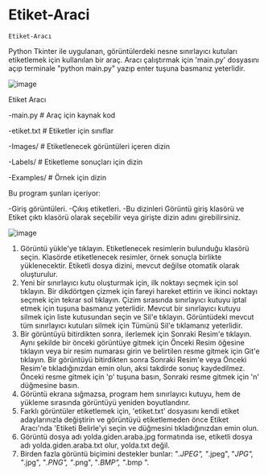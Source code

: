 # Etiket-Araci
	Etiket-Aracı

Python Tkinter ile uygulanan, görüntülerdeki nesne sınırlayıcı kutuları etiketlemek için kullanılan bir araç.
Aracı çalıştırmak için 'main.py' dosyasını açıp terminale "python main.py" yazıp enter tuşuna basmanız yeterlidir.

![image](https://user-images.githubusercontent.com/32781351/125852346-00935def-8b46-4384-8d6a-f51e1d79a0f2.png)


Etiket Aracı

-main.py # Araç için kaynak kod

-etiket.txt # Etiketler için sınıflar

-Images/ # Etiketlenecek görüntüleri içeren dizin

-Labels/ # Etiketleme sonuçları için dizin

-Examples/ # Örnek için dizin

Bu program şunları içeriyor:

-Giriş görüntüleri.
-Çıkış etiketleri.
-Bu dizinleri Görüntü giriş klasörü ve Etiket çıktı klasörü olarak seçebilir veya girişte dizin adını girebilirsiniz.

![image](https://user-images.githubusercontent.com/32781351/125852482-4a696e33-5cd8-4596-a1c0-4bba96a6a7e8.png)


1. Görüntü yükle'ye tıklayın. Etiketlenecek resimlerin bulunduğu klasörü seçin. Klasörde etiketlenecek resimler, örnek sonuçla birlikte yüklenecektir. 
Etiketli dosya dizini, mevcut değilse otomatik olarak oluşturulur.
2. Yeni bir sınırlayıcı kutu oluşturmak için, ilk noktayı seçmek için sol tıklayın. 
Bir dikdörtgen çizmek için fareyi hareket ettirin ve ikinci noktayı seçmek için tekrar sol tıklayın.
Çizim sırasında sınırlayıcı kutuyu iptal etmek için <Esc> tuşuna basmanız yeterlidir.
Mevcut bir sınırlayıcı kutuyu silmek için liste kutusundan seçin ve Sil'e tıklayın.
Görüntüdeki mevcut tüm sınırlayıcı kutuları silmek için Tümünü Sil'e tıklamanız yeterlidir.
3. Bir görüntüyü bitirdikten sonra, ilerlemek için Sonraki Resim'e tıklayın. Aynı şekilde bir önceki görüntüye gitmek için Önceki Resim öğesine tıklayın veya 
bir resim numarası girin ve belirtilen resme gitmek için Git'e tıklayın. Bir görüntüyü bitirdikten sonra Sonraki Resim'e veya Önceki Resim'e tıkladığınızdan emin olun, 
aksi takdirde sonuç kaydedilmez. Önceki resme gitmek için 'p' tuşuna basın, Sonraki resme gitmek için 'n' düğmesine basın.
4. Görüntü ekrana sığmazsa, program hem sınırlayıcı kutuyu, hem de yükleme sırasında görüntüyü yeniden boyutlandırır.
5. Farklı görüntüler etiketlemek için, 'etiket.txt' dosyasını kendi etiket adaylarınızla değiştirin ve görüntüyü etiketlemeden önce 
Etiket Aracı'nda 'Etiketi Belirle'yi seçin ve düğmesini tıkladığınızdan emin olun.
6. Görüntü dosya adı yolda.giden.araba.jpg formatında ise, etiketli dosya adı yolda.giden.araba.txt olur, yolda.txt değil.
7. Birden fazla görüntü biçimini destekler bunlar: "*.JPEG", "*.jpeg", "*JPG", "*.jpg", "*.PNG", "*.png", "*.BMP", "*.bmp ".

